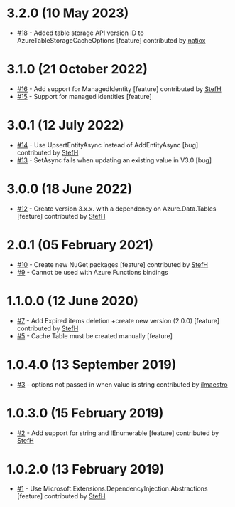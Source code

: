 # 3.2.0 (10 May 2023)
- [#18](https://github.com/StefH/DistributedCache.AzureTableStorage/pull/18) - Added table storage API version ID to AzureTableStorageCacheOptions [feature] contributed by [natiox](https://github.com/natiox)

# 3.1.0 (21 October 2022)
- [#16](https://github.com/StefH/DistributedCache.AzureTableStorage/pull/16) - Add support for ManagedIdentity [feature] contributed by [StefH](https://github.com/StefH)
- [#15](https://github.com/StefH/DistributedCache.AzureTableStorage/issues/15) - Support for managed identities [feature]

# 3.0.1 (12 July 2022)
- [#14](https://github.com/StefH/DistributedCache.AzureTableStorage/pull/14) - Use UpsertEntityAsync instead of AddEntityAsync [bug] contributed by [StefH](https://github.com/StefH)
- [#13](https://github.com/StefH/DistributedCache.AzureTableStorage/issues/13) - SetAsync fails when updating an existing value in V3.0 [bug]

# 3.0.0 (18 June 2022)
- [#12](https://github.com/StefH/DistributedCache.AzureTableStorage/pull/12) - Create version 3.x.x. with a dependency on Azure.Data.Tables [feature] contributed by [StefH](https://github.com/StefH)

# 2.0.1 (05 February 2021)
- [#10](https://github.com/StefH/DistributedCache.AzureTableStorage/pull/10) - Create new NuGet packages [feature] contributed by [StefH](https://github.com/StefH)
- [#9](https://github.com/StefH/DistributedCache.AzureTableStorage/issues/9) - Cannot be used with Azure Functions bindings

# 1.1.0.0 (12 June 2020)
- [#7](https://github.com/StefH/DistributedCache.AzureTableStorage/pull/7) - Add Expired items deletion +create new version (2.0.0) [feature] contributed by [StefH](https://github.com/StefH)
- [#5](https://github.com/StefH/DistributedCache.AzureTableStorage/issues/5) - Cache Table must be created manually [feature]

# 1.0.4.0 (13 September 2019)
- [#3](https://github.com/StefH/DistributedCache.AzureTableStorage/pull/3) - options not passed in when value is string contributed by [ilmaestro](https://github.com/ilmaestro)

# 1.0.3.0 (15 February 2019)
- [#2](https://github.com/StefH/DistributedCache.AzureTableStorage/pull/2) - Add support for string and IEnumerable [feature] contributed by [StefH](https://github.com/StefH)

# 1.0.2.0 (13 February 2019)
- [#1](https://github.com/StefH/DistributedCache.AzureTableStorage/pull/1) - Use Microsoft.Extensions.DependencyInjection.Abstractions [feature] contributed by [StefH](https://github.com/StefH)

